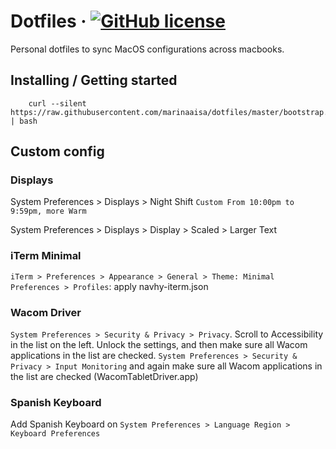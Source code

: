 
# Dotfiles &middot; [![GitHub license](https://img.shields.io/badge/license-MIT-blue.svg?style=flat-square)](https://github.com/your/your-project/blob/master/LICENSE)

Personal dotfiles to sync MacOS configurations across macbooks.

## Installing / Getting started

```shell
    curl --silent https://raw.githubusercontent.com/marinaaisa/dotfiles/master/bootstrap.sh | bash
```


## Custom config

### Displays

System Preferences > Displays > Night Shift
`Custom From 10:00pm to 9:59pm, more Warm`

System Preferences > Displays > Display > Scaled > Larger Text

### iTerm Minimal
`iTerm > Preferences > Appearance > General > Theme: Minimal`
`Preferences > Profiles`: apply navhy-iterm.json

### Wacom Driver

`System Preferences > Security & Privacy > Privacy`. Scroll to Accessibility in the list on the left. Unlock the settings, and then make sure all Wacom applications in the list are checked.
`System Preferences > Security & Privacy > Input Monitoring` and again make sure all Wacom applications in the list are checked (WacomTabletDriver.app)

### Spanish Keyboard
Add Spanish Keyboard on `System Preferences > Language Region > Keyboard Preferences`
